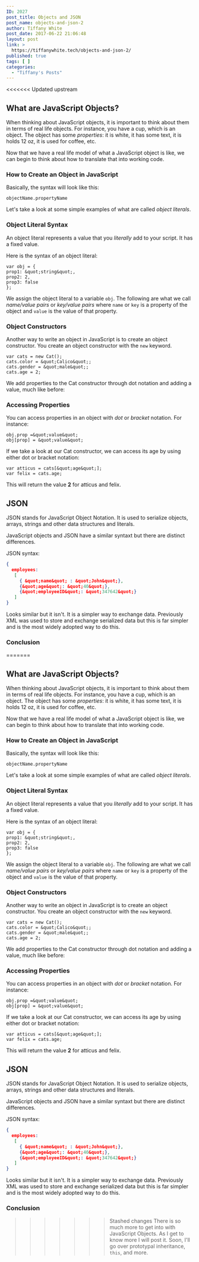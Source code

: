 ```yaml
---
ID: 2027
post_title: Objects and JSON
post_name: objects-and-json-2
author: Tiffany White
post_date: 2017-06-22 21:06:48
layout: post
link: >
  https://tiffanywhite.tech/objects-and-json-2/
published: true
tags: [ ]
categories:
  - "Tiffany's Posts"
---
```

<<<<<<< Updated upstream
## What are JavaScript Objects?

When thinking about JavaScript objects, it is important to think about them in terms of real life objects. For instance, you have a cup, which is an object. The object has some *properties*: it is white, it has some text, it is holds 12 oz, it is used for coffee, etc.

Now that we have a real life model of what a JavaScript object is like, we can begin to think about how to translate that into working code.

### How to Create an Object in JavaScript

Basically, the syntax will look like this:

```
objectName.propertyName
```

Let's take a look at some simple examples of what are called *object literals*.

### Object Literal Syntax

An object literal represents a value that you *literally* add to your script. It has a fixed value.

Here is the syntax of an object literal:

```
var obj = {
prop1: &quot;string&quot;,
prop2: 2,
prop3: false
};
```

We assign the object literal to a variable `obj`. The following are what we call *name/value pairs* or *key/value pairs* where `name` or `key` is a property of the object and `value` is the value of that property.

### Object Constructors

Another way to write an object in JavaScript is to create an object constructor. You create an object constructor with the `new` keyword.

```
var cats = new Cat();
cats.color = &quot;Calico&quot;;
cats.gender = &quot;male&quot;;
cats.age = 2;
```

We add properties to the Cat constructor through dot notation and adding a value, much like before:

### Accessing Properties

You can access properties in an object with *dot* or *bracket* notation. For instance:

```
obj.prop =&quot;value&quot;
obj[prop] = &quot;value&quot;
```

If we take a look at our Cat constructor, we can access its age by using either dot or bracket notation:

```
var atticus = cats[&quot;age&quot;];
var felix = cats.age;
```

This will return the value **2** for atticus and felix.

## JSON

JSON stands for JavaScript Object Notation. It is used to serialize objects, arrays, strings and other data structures and literals.

JavaScript objects and JSON have a similar syntaxt but there are distinct differences.

JSON syntax:

```json
{
  employees:
   [
     { &quot;name&quot; : &quot;John&quot;},
     {&quot;age&quot;: &quot;40&quot;},
     {&quot;employeeID&quot;: &quot;347642&quot;}
   ]
}
```

Looks similar but it isn't. It is a simpler way to exchange data. Previously XML was used to store and exchange serialized data but this is far simpler and is the most widely adopted way to do this.

### Conclusion

=======
## What are JavaScript Objects?

When thinking about JavaScript objects, it is important to think about them in terms of real life objects. For instance, you have a cup, which is an object. The object has some *properties*: it is white, it has some text, it is holds 12 oz, it is used for coffee, etc.

Now that we have a real life model of what a JavaScript object is like, we can begin to think about how to translate that into working code.

### How to Create an Object in JavaScript

Basically, the syntax will look like this:

```
objectName.propertyName
```

Let's take a look at some simple examples of what are called *object literals*.

### Object Literal Syntax

An object literal represents a value that you *literally* add to your script. It has a fixed value.

Here is the syntax of an object literal:

```
var obj = {
prop1: &quot;string&quot;,
prop2: 2,
prop3: false
};
```

We assign the object literal to a variable `obj`. The following are what we call *name/value pairs* or *key/value pairs* where `name` or `key` is a property of the object and `value` is the value of that property.

### Object Constructors

Another way to write an object in JavaScript is to create an object constructor. You create an object constructor with the `new` keyword.

```
var cats = new Cat();
cats.color = &quot;Calico&quot;;
cats.gender = &quot;male&quot;;
cats.age = 2;
```

We add properties to the Cat constructor through dot notation and adding a value, much like before:

### Accessing Properties

You can access properties in an object with *dot* or *bracket* notation. For instance:

```
obj.prop =&quot;value&quot;
obj[prop] = &quot;value&quot;
```

If we take a look at our Cat constructor, we can access its age by using either dot or bracket notation:

```
var atticus = cats[&quot;age&quot;];
var felix = cats.age;
```

This will return the value **2** for atticus and felix.

## JSON

JSON stands for JavaScript Object Notation. It is used to serialize objects, arrays, strings and other data structures and literals.

JavaScript objects and JSON have a similar syntaxt but there are distinct differences.

JSON syntax:

```json
{
  employees:
   [
     { &quot;name&quot; : &quot;John&quot;},
     {&quot;age&quot;: &quot;40&quot;},
     {&quot;employeeID&quot;: &quot;347642&quot;}
   ]
}
```

Looks similar but it isn't. It is a simpler way to exchange data. Previously XML was used to store and exchange serialized data but this is far simpler and is the most widely adopted way to do this.

### Conclusion

>>>>>>> Stashed changes
There is so much more to get into with JavaScript Objects. As I get to know more I will post it. Soon, I'll go over prototypal inheritance, `this`, and more.